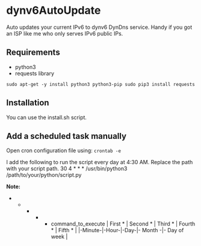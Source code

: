 # dynv6AutoUpdate
Auto updates your current IPv6 to dynv6 DynDns service. Handy if you got an ISP like me who only serves IPv6 public IPs.

## Requirements
- python3
- requests library

``
sudo apt-get -y install python3 python3-pip
sudo pip3 install requests
``

## Installation
You can use the install.sh script.


## Add a scheduled task manually
Open cron configuration file using:
`crontab -e`

I add the following to run the script every day at 4:30 AM.
Replace the path with your script path.
30 4 * * * /usr/bin/python3 /path/to/your/python/script.py

**Note:**
* * * * * command_to_execute
| First * | Second * | Third * | Fourth * | Fifth * |
|-Minute-|-Hour-|-Day-|- Month -|- Day of week |

